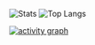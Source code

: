 <!-- ![](https://github.com/5Noxi/5Noxi/blob/main/images/mario.gif) -->

![Stats](https://github-readme-stats.vercel.app/api?username=5Noxi&show_icons=true&theme=shadow_blue) ![Top Langs](https://github-readme-stats.vercel.app/api/top-langs/?username=5Noxi&layout=compact&theme=shadow_blue)

[![activity graph](https://github-readme-activity-graph.vercel.app/graph?username=5Noxi&theme=react-dark)](https://github.com/5Noxi/github-readme-activity-graph)
